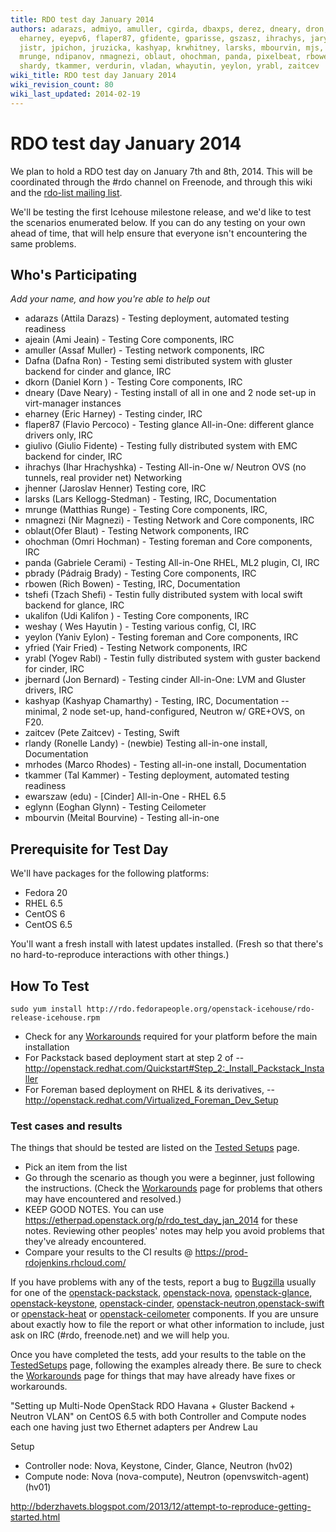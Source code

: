 ```yaml
---
title: RDO test day January 2014
authors: adarazs, admiyo, amuller, cgirda, dbaxps, derez, dneary, dron, edu, eglynn,
  eharney, eyepv6, flaper87, gfidente, gparisse, gszasz, ihrachys, jary, jbernard,
  jistr, jpichon, jruzicka, kashyap, krwhitney, larsks, mbourvin, mjs, mpavlase, mrhodes,
  mrunge, ndipanov, nmagnezi, oblaut, ohochman, panda, pixelbeat, rbowen, rlandy,
  shardy, tkammer, verdurin, vladan, whayutin, yeylon, yrabl, zaitcev
wiki_title: RDO test day January 2014
wiki_revision_count: 80
wiki_last_updated: 2014-02-19
---
```


# RDO test day January 2014

We plan to hold a RDO test day on January 7th and 8th, 2014. This will be coordinated through the #rdo channel on Freenode, and through this wiki and the [rdo-list mailing list](http://www.redhat.com/mailman/listinfo/rdo-list).

We'll be testing the first Icehouse milestone release, and we'd like to test the scenarios enumerated below. If you can do any testing on your own ahead of time, that will help ensure that everyone isn't encountering the same problems.

## Who's Participating

*Add your name, and how you're able to help out*

*   adarazs (Attila Darazs) - Testing deployment, automated testing readiness
*   ajeain (Ami Jeain) - Testing Core components, IRC
*   amuller (Assaf Muller) - Testing network components, IRC
*   Dafna (Dafna Ron) - Testing semi distributed system with gluster backend for cinder and glance, IRC
*   dkorn (Daniel Korn ) - Testing Core components, IRC
*   dneary (Dave Neary) - Testing install of all in one and 2 node set-up in virt-manager instances
*   eharney (Eric Harney) - Testing cinder, IRC
*   flaper87 (Flavio Percoco) - Testing glance All-in-One: different glance drivers only, IRC
*   giulivo (Giulio Fidente) - Testing fully distributed system with EMC backend for cinder, IRC
*   ihrachys (Ihar Hrachyshka) - Testing All-in-One w/ Neutron OVS (no tunnels, real provider net) Networking
*   jhenner (Jaroslav Henner) Testing core, IRC
*   larsks (Lars Kellogg-Stedman) - Testing, IRC, Documentation
*   mrunge (Matthias Runge) - Testing Core components, IRC,
*   nmagnezi (Nir Magnezi) - Testing Network and Core components, IRC
*   oblaut(Ofer Blaut) - Testing Network components, IRC
*   ohochman (Omri Hochman) - Testing foreman and Core components, IRC
*   panda (Gabriele Cerami) - Testing All-in-One RHEL, ML2 plugin, CI, IRC
*   pbrady (Pádraig Brady) - Testing Core components, IRC
*   rbowen (Rich Bowen) - Testing, IRC, Documentation
*   tshefi (Tzach Shefi) - Testin fully distributed system with local swift backend for glance, IRC
*   ukalifon (Udi Kalifon ) - Testing Core components, IRC
*   weshay ( Wes Hayutin ) - Testing various config, CI, IRC
*   yeylon (Yaniv Eylon) - Testing foreman and Core components, IRC
*   yfried (Yair Fried) - Testing Network components, IRC
*   yrabl (Yogev Rabl) - Testin fully distributed system with guster backend for cinder, IRC
*   jbernard (Jon Bernard) - Testing cinder All-in-One: LVM and Gluster drivers, IRC
*   kashyap (Kashyap Chamarthy) - Testing, IRC, Documentation -- minimal, 2 node set-up, hand-configured, Neutron w/ GRE+OVS, on F20.
*   zaitcev (Pete Zaitcev) - Testing, Swift
*   rlandy (Ronelle Landy) - (newbie) Testing all-in-one install, Documentation
*   mrhodes (Marco Rhodes) - Testing all-in-one install, Documentation
*   tkammer (Tal Kammer) - Testing deployment, automated testing readiness
*   ewarszaw (edu) - [Cinder] All-in-One - RHEL 6.5
*   eglynn (Eoghan Glynn) - Testing Ceilometer
*   mbourvin (Meital Bourvine) - Testing all-in-one

## Prerequisite for Test Day

We'll have packages for the following platforms:

*   Fedora 20
*   RHEL 6.5
*   CentOS 6
*   CentOS 6.5

You'll want a fresh install with latest updates installed. (Fresh so that there's no hard-to-reproduce interactions with other things.)

## How To Test

    sudo yum install http://rdo.fedorapeople.org/openstack-icehouse/rdo-release-icehouse.rpm

*   Check for any [ Workarounds](Workarounds_2014_01) required for your platform before the main installation
*   For Packstack based deployment start at step 2 of -- <http://openstack.redhat.com/Quickstart#Step_2:_Install_Packstack_Installer>
*   For Foreman based deployment on RHEL & its derivatives, -- <http://openstack.redhat.com/Virtualized_Foreman_Dev_Setup>

### Test cases and results

The things that should be tested are listed on the [Tested Setups](TestedSetups_2014_01) page.

*   Pick an item from the list
*   Go through the scenario as though you were a beginner, just following the instructions. (Check the [ Workarounds](Workarounds_2014_01) page for problems that others may have encountered and resolved.)
*   KEEP GOOD NOTES. You can use <https://etherpad.openstack.org/p/rdo_test_day_jan_2014> for these notes. Reviewing other peoples' notes may help you avoid problems that they've already encountered.
*   Compare your results to the CI results @ <https://prod-rdojenkins.rhcloud.com/>

If you have problems with any of the tests, report a bug to [Bugzilla](https://bugzilla.redhat.com) usually for one of the [openstack-packstack](https://bugzilla.redhat.com/enter_bug.cgi?product=RDO&version=18&component=openstack-packstack), [openstack-nova](https://bugzilla.redhat.com/enter_bug.cgi?product=RDO&version=18&component=openstack-nova), [openstack-glance](https://bugzilla.redhat.com/enter_bug.cgi?product=RDO&version=18&component=openstack-glance), [openstack-keystone](https://bugzilla.redhat.com/enter_bug.cgi?product=RDO&version=18&component=openstack-keystone), [openstack-cinder](https://bugzilla.redhat.com/enter_bug.cgi?product=RDO&version=18&component=openstack-cinder), [openstack-neutron](https://bugzilla.redhat.com/enter_bug.cgi?product=RDO&version=18&component=openstack-neutron),[openstack-swift](https://bugzilla.redhat.com/enter_bug.cgi?product=RDO&version=18&component=openstack-swift) or [openstack-heat](https://bugzilla.redhat.com/enter_bug.cgi?product=RDO&version=18&component=openstack-heat) or [openstack-ceilometer](https://bugzilla.redhat.com/enter_bug.cgi?product=RDO&version=18&component=openstack-ceilometer) components. If you are unsure about exactly how to file the report or what other information to include, just ask on IRC (#rdo, freenode.net) and we will help you.

Once you have completed the tests, add your results to the table on the [TestedSetups](TestedSetups_2014_01) page, following the examples already there. Be sure to check the [ Workarounds](Workarounds_2014_01) page for things that may have already have fixes or workarounds.

"Setting up Multi-Node OpenStack RDO Havana + Gluster Backend + Neutron VLAN" on CentOS 6.5 with both Controller and Compute nodes each one having just two Ethernet adapters per Andrew Lau

Setup

* Controller node: Nova, Keystone, Cinder, Glance, Neutron (hv02)
* Compute node: Nova (nova-compute), Neutron (openvswitch-agent) (hv01)

<http://bderzhavets.blogspot.com/2013/12/attempt-to-reproduce-getting-started.html>
